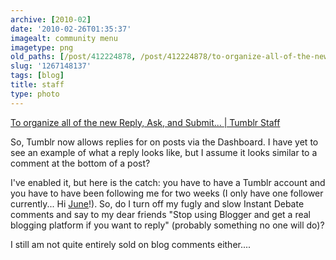 ```yaml
---
archive: [2010-02]
date: '2010-02-26T01:35:37'
imagealt: community menu
imagetype: png
old_paths: [/post/412224878, /post/412224878/to-organize-all-of-the-new-reply-ask-and-submit]
slug: '1267148137'
tags: [blog]
title: staff
type: photo
---
```


[To organize all of the new Reply, Ask, and Submit... | Tumblr Staff][1]

So, Tumblr now allows replies for on posts via the Dashboard.  I have yet
to see an example of what a reply looks like, but I assume it looks
similar to a comment at the bottom of a post?

I've enabled it, but here is the catch: you have to have a Tumblr account
and you have to have been following me for two weeks (I only have one
follower currently... Hi [June][2]!).  So, do I turn off my fugly and slow
Instant Debate comments and say to my dear friends "Stop using Blogger and
get a real blogging platform if you want to reply" (probably something no
one will do)?

I still am not quite entirely sold on blog comments either....

[1]: http://staff.tumblr.com/post/411809675/community-menu
[2]: http://exploratisserie.com/
